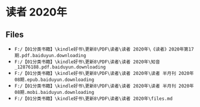 # 读者 2020年

## Files

- `F:/【01分类书籍】\kindle好书\更新8\PDF\读者\读者 2020年\《读者》2020年第17期.pdf.baiduyun.downloading`
- `F:/【01分类书籍】\kindle好书\更新8\PDF\读者\读者 2020年\知音_12876188.pdf.baiduyun.downloading`
- `F:/【01分类书籍】\kindle好书\更新8\PDF\读者\读者 2020年\读者 半月刊 2020年08期.epub.baiduyun.downloading`
- `F:/【01分类书籍】\kindle好书\更新8\PDF\读者\读者 2020年\读者 半月刊 2020年08期.mobi.baiduyun.downloading`
- `F:/【01分类书籍】\kindle好书\更新8\PDF\读者\读者 2020年\files.md`
